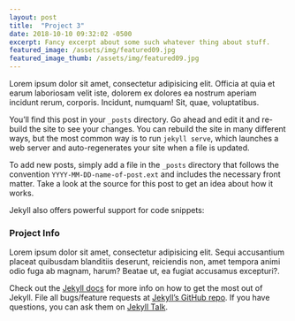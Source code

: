 ```yaml
---
layout: post
title:  "Project 3"
date: 2018-10-10 09:32:02 -0500
excerpt: Fancy excerpt about some such whatever thing about stuff.
featured_image: /assets/img/featured09.jpg
featured_image_thumb: /assets/img/featured09.jpg
---
```


<div class="row">
<div class="col-lg-8 post-main" markdown="1">

Lorem ipsum dolor sit amet, consectetur adipisicing elit. Officia at quia et earum laboriosam velit iste, dolorem ex dolores ea nostrum aperiam incidunt rerum, corporis. Incidunt, numquam! Sit, quae, voluptatibus.

You’ll find this post in your `_posts` directory. Go ahead and edit it and re-build the site to see your changes. You can rebuild the site in many different ways, but the most common way is to run `jekyll serve`, which launches a web server and auto-regenerates your site when a file is updated.

To add new posts, simply add a file in the `_posts` directory that follows the convention `YYYY-MM-DD-name-of-post.ext` and includes the necessary front matter. Take a look at the source for this post to get an idea about how it works.

Jekyll also offers powerful support for code snippets:


</div>
<div class="col-lg-4">
	<div class="sidebar-block" markdown="1" >
  <h3>Project Info</h3>
  <p>Lorem ipsum dolor sit amet, consectetur adipisicing elit. Sequi accusantium placeat quibusdam blanditiis deserunt, reiciendis non, amet tempora animi odio fuga ab magnam, harum? Beatae ut, ea fugiat accusamus excepturi?.</p>
  
Check out the [Jekyll docs][jekyll-docs] for more info on how to get the most out of Jekyll. File all bugs/feature requests at [Jekyll’s GitHub repo][jekyll-gh]. If you have questions, you can ask them on [Jekyll Talk][jekyll-talk].

[jekyll-docs]: https://jekyllrb.com/docs/home
[jekyll-gh]:   https://github.com/jekyll/jekyll
[jekyll-talk]: https://talk.jekyllrb.com/
</div>

</div>
</div>



